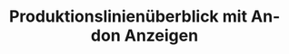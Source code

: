 ---
layout: article
title: Produktionslinienüberblick mit Andon Anzeigen
description: 
  - Diese Vorlage gibt einen Überblick über eine einzelne Produktionslinie mit unterschiedlichen Stationen. Zusätzlich können die Leistung der verschiedenen Schichten, Meldungen der letzten Vorfälle, sowie die GAE visualisiert werden. Um dieses Template verwenden zu können, müssen Sie lediglich die Timer Scripte mit Ihren Datenquellen ersetzen
lang: de
weight: 1000
isDraft: false
ref: Single_Production_Line_Andon
carousel: true
category:
  - Empfohlen
  - Andon
  - Produktion
  - OEE / GAE
  - KPI
image: Single_Production_Line_Andon_DE.png
download: Single_Production_Line_Andon_DE.pbmx
overview_description:
overview_benefits:
overview_data_sources:
---